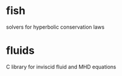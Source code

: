 fish
====

solvers for hyperbolic conservation laws



fluids
======

C library for inviscid fluid and MHD equations

